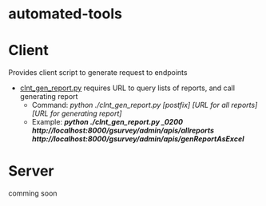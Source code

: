 # automated-tools

# Client
 Provides client script to generate request to endpoints
 * [clnt_gen_report.py](client/clnt_gen_report.py)
   requires URL to query lists of reports, and call generating report
   - Command: _python ./clnt_gen_report.py \[postfix\] \[URL for all reports\] \[URL for generating report\]_
   - Example: _**python ./clnt_gen_report.py _0200 http://localhost:8000/gsurvey/admin/apis/allreports http://localhost:8000/gsurvey/admin/apis/genReportAsExcel**_
   
# Server 
 comming soon
